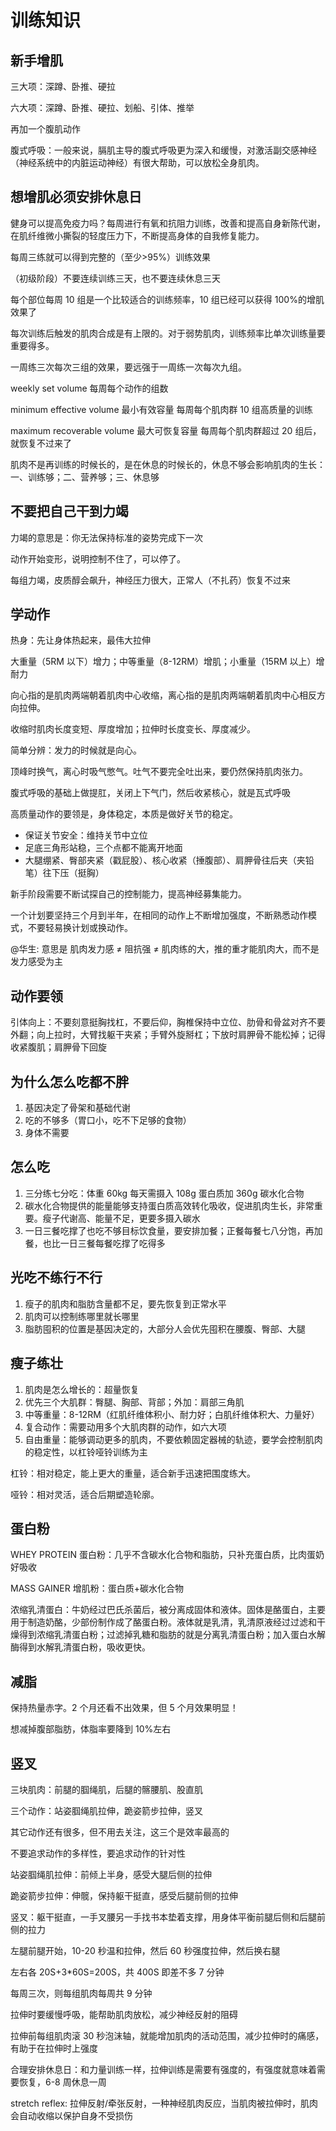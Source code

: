 # 训练知识

## 新手增肌

三大项：深蹲、卧推、硬拉

六大项：深蹲、卧推、硬拉、划船、引体、推举

再加一个腹肌动作

腹式呼吸：一般来说，膈肌主导的腹式呼吸更为深入和缓慢，对激活副交感神经（神经系统中的内脏运动神经）有很大帮助，可以放松全身肌肉。

## 想增肌必须安排休息日

健身可以提高免疫力吗？每周进行有氧和抗阻力训练，改善和提高自身新陈代谢，在肌纤维微小撕裂的轻度压力下，不断提高身体的自我修复能力。

每周三练就可以得到完整的（至少>95%）训练效果

（初级阶段）不要连续训练三天，也不要连续休息三天

每个部位每周 10 组是一个比较适合的训练频率，10 组已经可以获得 100%的增肌效果了

每次训练后触发的肌肉合成是有上限的。对于弱势肌肉，训练频率比单次训练量要重要得多。

一周练三次每次三组的效果，要远强于一周练一次每次九组。

weekly set volume 每周每个动作的组数

minimum effective volume 最小有效容量 每周每个肌肉群 10 组高质量的训练

maximum recoverable volume 最大可恢复容量 每周每个肌肉群超过 20 组后，就恢复不过来了

肌肉不是再训练的时候长的，是在休息的时候长的，休息不够会影响肌肉的生长：一、训练够；二、营养够；三、休息够

## 不要把自己干到力竭

力竭的意思是：你无法保持标准的姿势完成下一次

动作开始变形，说明控制不住了，可以停了。

每组力竭，皮质醇会飙升，神经压力很大，正常人（不扎药）恢复不过来

## 学动作

热身：先让身体热起来，最伟大拉伸

大重量（5RM 以下）增力；中等重量（8-12RM）增肌；小重量（15RM 以上）增耐力

向心指的是肌肉两端朝着肌肉中心收缩，离心指的是肌肉两端朝着肌肉中心相反方向拉伸。

收缩时肌肉长度变短、厚度增加；拉伸时长度变长、厚度减少。

简单分辨：发力的时候就是向心。

顶峰时换气，离心时吸气憋气。吐气不要完全吐出来，要仍然保持肌肉张力。

腹式呼吸的基础上做提肛，关闭上下气门，然后收紧核心，就是瓦式呼吸

高质量动作的要领是，身体稳定，本质是做好关节的稳定。

- 保证关节安全：维持关节中立位
- 足底三角形站稳，三个点都不能离开地面
- 大腿绷紧、臀部夹紧（戳屁股）、核心收紧（捶腹部）、肩胛骨往后夹（夹铅笔）往下压（挺胸）

新手阶段需要不断试探自己的控制能力，提高神经募集能力。

一个计划要坚持三个月到半年，在相同的动作上不断增加强度，不断熟悉动作模式，不要轻易换计划或换动作。

@华生: 意思是 肌肉发力感 ≠ 阻抗强 ≠ 肌肉练的大，推的重才能肌肉大，而不是发力感受为主

## 动作要领

引体向上：不要刻意挺胸找杠，不要后仰，胸椎保持中立位、肋骨和骨盆对齐不要外翻；向上拉时，大臂找躯干夹紧；手臂外旋掰杠；下放时肩胛骨不能松掉；记得收紧腹肌；肩胛骨下回旋

## 为什么怎么吃都不胖

1. 基因决定了骨架和基础代谢
2. 吃的不够多（胃口小，吃不下足够的食物）
3. 身体不需要

## 怎么吃

1. 三分练七分吃：体重 60kg 每天需摄入 108g 蛋白质加 360g 碳水化合物
2. 碳水化合物提供的能量能够支持蛋白质高效转化吸收，促进肌肉生长，非常重要。瘦子代谢高、能量不足，更要多摄入碳水
3. 一日三餐吃撑了也吃不够目标饮食量，要安排加餐；正餐每餐七八分饱，再加餐，也比一日三餐每餐吃撑了吃得多

## 光吃不练行不行

1. 瘦子的肌肉和脂肪含量都不足，要先恢复到正常水平
2. 肌肉可以控制练哪里就长哪里
3. 脂肪囤积的位置是基因决定的，大部分人会优先囤积在腰腹、臀部、大腿

## 瘦子练壮

1. 肌肉是怎么增长的：超量恢复
2. 优先三个大肌群：臀腿、胸部、背部；外加：肩部三角肌
3. 中等重量：8-12RM（红肌纤维体积小、耐力好；白肌纤维体积大、力量好）
4. 复合动作：需要动用多个大肌肉群的动作，如六大项
5. 自由重量：能够调动更多的肌肉，不要依赖固定器械的轨迹，要学会控制肌肉的稳定性，以杠铃哑铃训练为主

杠铃：相对稳定，能上更大的重量，适合新手迅速把围度练大。

哑铃：相对灵活，适合后期塑造轮廓。

## 蛋白粉

WHEY PROTEIN 蛋白粉：几乎不含碳水化合物和脂肪，只补充蛋白质，比肉蛋奶好吸收

MASS GAINER 增肌粉：蛋白质+碳水化合物

浓缩乳清蛋白：牛奶经过巴氏杀菌后，被分离成固体和液体。固体是酪蛋白，主要用于制造奶酪，少部份制作成了酪蛋白粉。液体就是乳清，乳清原液经过过滤和干燥得到浓缩乳清蛋白粉；过滤掉乳糖和脂肪的就是分离乳清蛋白粉；加入蛋白水解酶得到水解乳清蛋白粉，吸收更快。

## 减脂

保持热量赤字。2 个月还看不出效果，但 5 个月效果明显！

想减掉腹部脂肪，体脂率要降到 10%左右

## 竖叉

三块肌肉：前腿的腘绳肌，后腿的髂腰肌、股直肌

三个动作：站姿腘绳肌拉伸，跪姿箭步拉伸，竖叉

其它动作还有很多，但不用去关注，这三个是效率最高的

不要追求动作的多样性，要追求动作的针对性

站姿腘绳肌拉伸：前倾上半身，感受大腿后侧的拉伸

跪姿箭步拉伸：伸髋，保持躯干挺直，感受后腿前侧的拉伸

竖叉：躯干挺直，一手叉腰另一手找书本垫着支撑，用身体平衡前腿后侧和后腿前侧的拉力

左腿前腿开始，10-20 秒温和拉伸，然后 60 秒强度拉伸，然后换右腿

左右各 20S+3\*60S=200S，共 400S 即差不多 7 分钟

每周三次，则每组肌肉每周共 9 分钟

拉伸时要缓慢呼吸，能帮助肌肉放松，减少神经反射的阻碍

拉伸前每组肌肉滚 30 秒泡沫轴，就能增加肌肉的活动范围，减少拉伸时的痛感，有助于在拉伸时上强度

合理安排休息日：和力量训练一样，拉伸训练是需要有强度的，有强度就意味着需要恢复，6-8 周休息一周

stretch reflex: 拉伸反射/牵张反射，一种神经肌肉反应，当肌肉被拉伸时，肌肉会自动收缩以保护自身不受损伤
